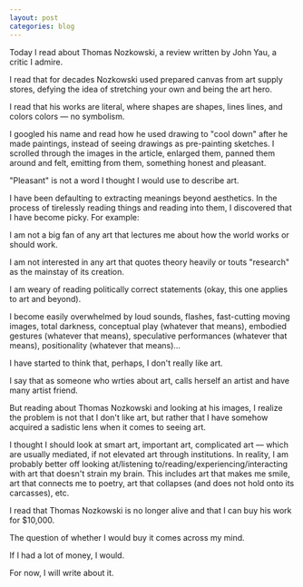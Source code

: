 ```yaml
---
layout: post
categories: blog
---
```


Today I read about Thomas Nozkowski, a review written by John Yau, a critic I admire.

I read that for decades Nozkowski used prepared canvas from art supply stores, defying the idea of stretching your own and being the art hero.

I read that his works are literal, where shapes are shapes, lines lines, and colors colors — no symbolism.

I googled his name and read how he used drawing to "cool down" after he made paintings, instead of seeing drawings as pre-painting sketches. I scrolled through the images in the article, enlarged them, panned them around and felt, emitting from them, something honest and pleasant.

"Pleasant" is not a word I thought I would use to describe art. 

I have been defaulting to extracting meanings beyond aesthetics. In the process of tirelessly reading things and reading into them, I discovered that I have become picky. For example:

I am not a big fan of any art that lectures me about how the world works or should work.

I am not interested in any art that quotes theory heavily or touts "research" as the mainstay of its creation.

I am weary of reading politically correct statements (okay, this one applies to art and beyond).

I become easily overwhelmed by loud sounds, flashes, fast-cutting moving images, total darkness, conceptual play (whatever that means), embodied gestures (whatever that means), speculative performances (whatever that means), positionality (whatever that means)...

I have started to think that, perhaps, I don't really like art.

I say that as someone who wrties about art, calls herself an artist and have many artist friend.

But reading about Thomas Nozkowski and looking at his images, I realize the problem is not that I don't like art, but rather that I have somehow acquired a sadistic lens when it comes to seeing art.

I thought I should look at smart art, important art, complicated art — which are usually mediated, if not elevated art through institutions. In reality, I am probably better off looking at/listening to/reading/experiencing/interacting with art that doesn't strain my brain. This includes art that makes me smile, art that connects me to poetry, art that collapses (and does not hold onto its carcasses), etc.

I read that Thomas Nozkowski is no longer alive and that I can buy his work for $10,000.

The question of whether I would buy it comes across my mind.

If I had a lot of money, I would.

For now, I will write about it.

